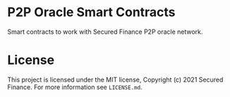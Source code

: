 # P2P Oracle Smart Contracts

Smart contracts to work with Secured Finance P2P oracle network.

# License

This project is licensed under the MIT license, Copyright (c) 2021 Secured Finance. For more information see `LICENSE.md`.
